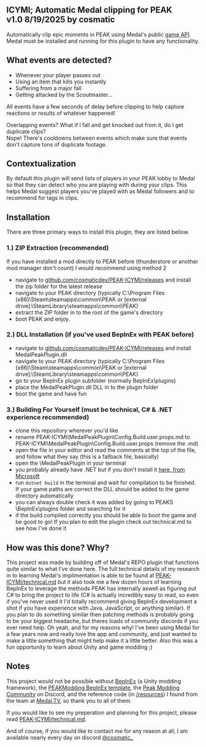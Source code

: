 ## ICYMI; Automatic Medal clipping for PEAK<br>v1.0 8/19/2025 by cosmatic
Automatically clip epic moments in PEAK using Medal's public [game API](https://docs.medal.tv/gameapi/index.html). Medal must be installed and running for this plugin to have any functionality.

## What events are detected?
- Whenever your player passes out
- Using an item that kills you instantly
- Suffering from a major fall
- Getting attacked by the Scoutmaster...

All events have a few seconds of delay before clipping to help capture reactions or results of whatever happened!

Overlapping events? What if I fall and get knocked out from it, do I get duplicate clips?<br>
Nope! There's cooldowns between events which make sure that events don't capture tons of duplicate footage.

## Contextualization
By default this plugin will send lists of players in your PEAK lobby to Medal so that they can detect who you are playing with during your clips.
This helps Medal suggest players you've played with as Medal followers and to recommend for tags in clips.

## Installation
There are three primary ways to install this plugin, they are listed bellow.

### 1.) ZIP Extraction (recommended)
If you have installed a mod directly to PEAK before (thunderstore or another mod manager don't count) I would recommend using method 2
- navigate to [github.com/cosmaticdev/PEAK-ICYMI/releases](https://github.com/cosmaticdev/PEAK-ICYMI/releases) and install the zip folder for the latest release
- navigate to your PEAK directory (typically C:\Program Files (x86)\Steam\steamapps\common\PEAK or [external drive]:\SteamLibrary\steamapps\common\PEAK)
- extract the ZIP folder in to the root of the game's directory
- boot PEAK and enjoy.

### 2.) DLL Installation (if you've used BepInEx with PEAK before)
- navigate to [github.com/cosmaticdev/PEAK-ICYMI/releases](https://github.com/cosmaticdev/PEAK-ICYMI/releases) and install MedalPeakPlugin.dll
- navigate to your PEAK directory (typically C:\Program Files (x86)\Steam\steamapps\common\PEAK or [external drive]:\SteamLibrary\steamapps\common\PEAK)
- go to your BepInEx plugin subfolder (normally BepInEx\plugins)
- place the MedalPeakPlugin.dll DLL in to the plugin folder
- boot the game and have fun

### 3.) Building For Yourself (must be technical, C# & .NET experience recommended)
- clone this repository wherever you'd like
- rename PEAK-ICYMI\MedalPeakPlugin\Config.Build.user.props.md to PEAK-ICYMI\MedalPeakPlugin\Config.Build.user.props (remove the .md)
- open the file in your editor and read the comments at the top of the file, and follow what they say (this is a fallback file, basically)
- open the \MedalPeakPlugin in your terminal
- you probably already have .NET but if you don't install it [here, from Microsoft](https://dotnet.microsoft.com/en-us/download)
- run ```dotnet build``` in the terminal and wait for compilation to be finished. If your game paths are correct the DLL should be added to the game directory automatically
- you can always double check it was added by going to PEAKS \BepInEx\plugins folder and searching for it
- if the build compiled correctly you should be able to boot the game and be good to go! If you plan to edit the plugin check out technical.md to see how I've done it

## How was this done? Why?
This project was made by building off of Medal's REPO plugin that functions quite similar to what I've done here. The full technical details of my research in to learning Medal's implimentation is able to be found at [PEAK-ICYMI/technical.md](https://github.com/cosmaticdev/PEAK-ICYMI/blob/master/technical.md) but it also took me a few dozen hours of learning BepInEx to leverage the methods PEAK has internally aswell as figuring out C# to bring the project to life (C# is actually incredibly easy to read, so even if you've never used it I'd totally recommend giving BepInEx development a shot if you have experience with Java, JavaScript, or anything similar). If you plan to do something similar then patching methods is probably going to be your biggest headache, but theres loads of community discords if you ever need help.
Oh yeah, and for my reasons why! I've been using Medal for a few years now and really love the app and community, and just wanted to make a little something that might help make it a little better. Also this was a fun opportunity to learn about Unity and game modding ;)

## Notes
This project would not be possible without [BepInEx](https://github.com/BepInEx/BepInEx) (a Unity modding framework), the [PEAKModding BepInEx template](https://github.com/PEAKModding/BepInExTemplate/tree/main), the [Peak Modding Community](https://discord.com/invite/peak-modding-community-1363179626435707082) on Discord, and the reference code (in [/resources](https://github.com/cosmaticdev/PEAK-ICYMI/tree/master/resources)) I found from the team at [Medal.TV](https://medal.tv), so thank you to all of them.

If you would like to see my preperation and planning for this project, please read [PEAK-ICYMI/technical.md](https://github.com/cosmaticdev/PEAK-ICYMI/blob/master/technical.md).

And of course, if you would like to contact me for any reason at all, I am available nearly every day on discord [@cosmatic_](https://discord.com/users/646450857801547799)